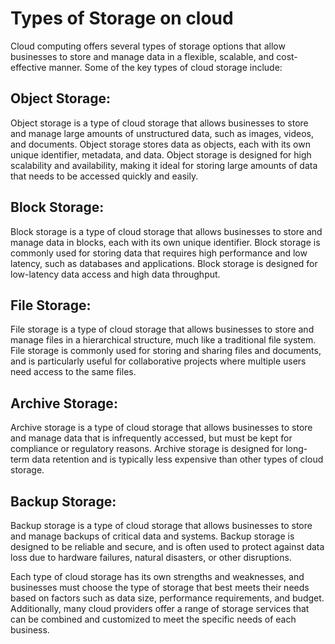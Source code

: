 # Types of Storage on cloud
Cloud computing offers several types of storage options that allow businesses to store and manage data in a flexible, scalable, and cost-effective manner. Some of the key types of cloud storage include:

## Object Storage: 
Object storage is a type of cloud storage that allows businesses to store and manage large amounts of unstructured data, such as images, videos, and documents. Object storage stores data as objects, each with its own unique identifier, metadata, and data. Object storage is designed for high scalability and availability, making it ideal for storing large amounts of data that needs to be accessed quickly and easily.

## Block Storage:
 Block storage is a type of cloud storage that allows businesses to store and manage data in blocks, each with its own unique identifier. Block storage is commonly used for storing data that requires high performance and low latency, such as databases and applications. Block storage is designed for low-latency data access and high data throughput.

## File Storage: 
File storage is a type of cloud storage that allows businesses to store and manage files in a hierarchical structure, much like a traditional file system. File storage is commonly used for storing and sharing files and documents, and is particularly useful for collaborative projects where multiple users need access to the same files.

## Archive Storage: 
Archive storage is a type of cloud storage that allows businesses to store and manage data that is infrequently accessed, but must be kept for compliance or regulatory reasons. Archive storage is designed for long-term data retention and is typically less expensive than other types of cloud storage.



## Backup Storage: 
Backup storage is a type of cloud storage that allows businesses to store and manage backups of critical data and systems. Backup storage is designed to be reliable and secure, and is often used to protect against data loss due to hardware failures, natural disasters, or other disruptions.

Each type of cloud storage has its own strengths and weaknesses, and businesses must choose the type of storage that best meets their needs based on factors such as data size, performance requirements, and budget. Additionally, many cloud providers offer a range of storage services that can be combined and customized to meet the specific needs of each business.
